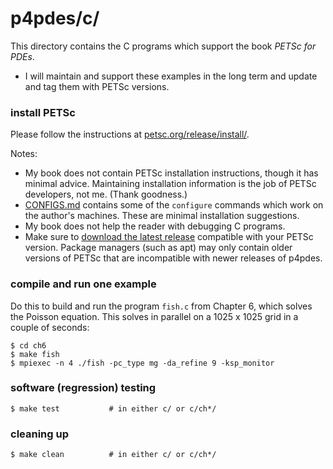p4pdes/c/
=========

This directory contains the C programs which support the book _PETSc for PDEs_.

  * I will maintain and support these examples in the long term and update
    and tag them with PETSc versions.

### install PETSc

Please follow the instructions at [petsc.org/release/install/](https://petsc.org/release/install/).

Notes:

  * My book does not contain PETSc installation instructions, though it has
    minimal advice.  Maintaining installation information is the job of
    PETSc developers, not me.  (Thank goodness.)
  * [CONFIGS.md](CONFIGS.md) contains some of the `configure` commands which
    work on the author's machines.  These are minimal installation suggestions.
  * My book does not help the reader with debugging C programs.
  * Make sure to [download the latest release](https://github.com/bueler/p4pdes/releases/) compatible with your PETSc version. Package managers (such as apt) may only contain older versions of PETSc that are incompatible with newer releases of p4pdes.

### compile and run one example

Do this to build and run the program `fish.c` from Chapter 6, which solves the Poisson equation.  This solves in parallel on a 1025 x 1025 grid in a couple of seconds:

    $ cd ch6
    $ make fish
    $ mpiexec -n 4 ./fish -pc_type mg -da_refine 9 -ksp_monitor

### software (regression) testing

    $ make test           # in either c/ or c/ch*/

### cleaning up

    $ make clean          # in either c/ or c/ch*/
